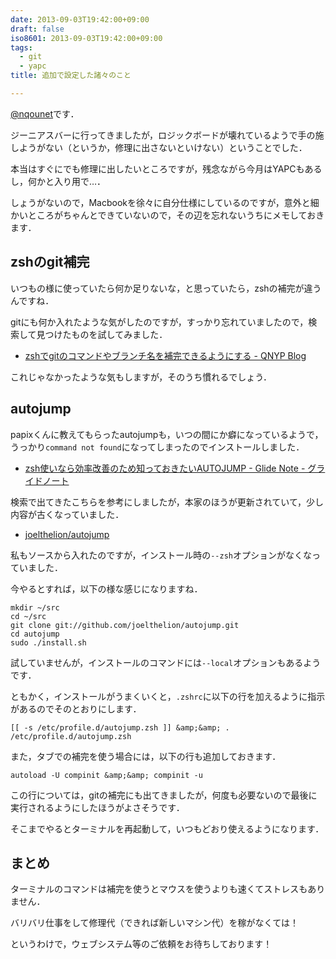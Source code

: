 ```yaml
---
date: 2013-09-03T19:42:00+09:00
draft: false
iso8601: 2013-09-03T19:42:00+09:00
tags:
  - git
  - yapc
title: 追加で設定した諸々のこと

---
```


<p><a href="https://twitter.com/nqounet">@nqounet</a>です．</p>

<p>ジーニアスバーに行ってきましたが，ロジックボードが壊れているようで手の施しようがない（というか，修理に出さないといけない）ということでした．</p>

<p>本当はすぐにでも修理に出したいところですが，残念ながら今月はYAPCもあるし，何かと入り用で…．</p>

<p>しょうがないので，Macbookを徐々に自分仕様にしているのですが，意外と細かいところがちゃんとできていないので，その辺を忘れないうちにメモしておきます．</p>

<h2>zshのgit補完</h2>

<p>いつもの様に使っていたら何か足りないな，と思っていたら，zshの補完が違うんですね．</p>

<p>gitにも何か入れたような気がしたのですが，すっかり忘れていましたので，検索して見つけたものを試してみました．</p>

<ul>
<li><a href="http://blog.qnyp.com/2013/05/14/zsh-git-completion/">zshでgitのコマンドやブランチ名を補完できるようにする - QNYP Blog</a></li>
</ul>

<p>これじゃなかったような気もしますが，そのうち慣れるでしょう．</p>

<h2>autojump</h2>

<p>papixくんに教えてもらったautojumpも，いつの間にか癖になっているようで，うっかり<code>command not found</code>になってしまったのでインストールしました．</p>

<ul>
<li><a href="http://blog.glidenote.com/blog/2012/02/29/autojump-zsh/">zsh使いなら効率改善のため知っておきたいAUTOJUMP - Glide Note - グライドノート</a></li>
</ul>

<p>検索で出てきたこちらを参考にしましたが，本家のほうが更新されていて，少し内容が古くなっていました．</p>

<ul>
<li><a href="https://github.com/joelthelion/autojump">joelthelion/autojump</a></li>
</ul>

<p>私もソースから入れたのですが，インストール時の<code>--zsh</code>オプションがなくなっていました．</p>

<p>今やるとすれば，以下の様な感じになりますね．</p>

```text
mkdir ~/src
cd ~/src
git clone git://github.com/joelthelion/autojump.git
cd autojump
sudo ./install.sh
```

<p>試していませんが，インストールのコマンドには<code>--local</code>オプションもあるようです．</p>

<p>ともかく，インストールがうまくいくと，<code>.zshrc</code>に以下の行を加えるように指示があるのでそのとおりにします．</p>

```text
[[ -s /etc/profile.d/autojump.zsh ]] &amp;&amp; . /etc/profile.d/autojump.zsh
```

<p>また，タブでの補完を使う場合には，以下の行も追加しておきます．</p>

```text
autoload -U compinit &amp;&amp; compinit -u
```

<p>この行については，gitの補完にも出てきましたが，何度も必要ないので最後に実行されるようにしたほうがよさそうです．</p>

<p>そこまでやるとターミナルを再起動して，いつもどおり使えるようになります．</p>

<h2>まとめ</h2>

<p>ターミナルのコマンドは補完を使うとマウスを使うよりも速くてストレスもありません．</p>

<p>バリバリ仕事をして修理代（できれば新しいマシン代）を稼がなくては！</p>

<p>というわけで，ウェブシステム等のご依頼をお待ちしております！</p>
    	